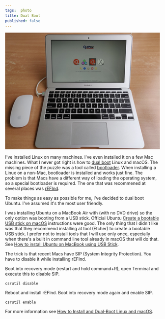 ```yaml
---
tags:  photo
title: Dual Boot
published: false
---
```

![Dual Boot](/assets/dual-boot.jpg "Dual Boot")

I've installed Linux on many machines. I've even installed it on a few Mac machines. What I never got right is how to [dual boot](https://en.wikipedia.org/wiki/Multi-booting) Linux and macOS. The missing piece of the puzzle was a tool called [bootloader](https://en.wikipedia.org/wiki/Bootloader). When installing a Linux on a non-Mac, bootloader is installed and works just fine. The problem is that Macs have a different way of loading the operating system, so a special bootloader is required. The one that was recommened at several places was [rEFInd](https://en.wikipedia.org/wiki/REFInd).

To make things as easy as possible for me, I've decided to dual boot Ubuntu. I've assumed it's the most user friendly.

I was installing Ubuntu on a MacBook Air with (with no DVD drive) so the only option was booting from a USB stick. Official Ubuntu [Create a bootable USB stick on macOS](https://ubuntu.com/tutorials/create-a-usb-stick-on-macos#1-overview) instructions were good. The only thing that I didn't like was that they recommend installing at tool (Etcher) to create a bootable USB stick. I prefer not to install tools that I will use only once, especially when there's a built in command line tool already in macOS that will do that. See [ How to install Ubuntu on MacBook using USB Stick](https://help.ubuntu.com/community/How%20to%20install%20Ubuntu%20on%20MacBook%20using%20USB%20Stick).

The trick is that recent Macs have SIP (System Integrity Protection). You have to disable it while installing rEFInd.

Boot into recovery mode (restart and hold command+R), open Terminal and execute this to disable SIP.

    csrutil disable

Reboot and install rEFInd. Boot into recovery mode again and enable SIP.

    csrutil enable

For more information see [How to Install and Dual-Boot Linux and macOS](https://www.lifewire.com/dual-boot-linux-and-mac-os-4125733).